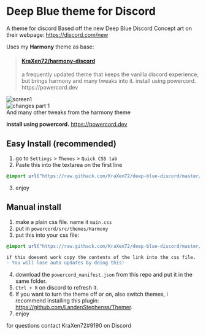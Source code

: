 # Deep Blue theme for Discord
A theme for discord Based off the new Deep Blue Discord Concept art on their webpage: https://discord.com/new

Uses my **Harmony** theme as base:
<blockquote class="embedly-card"><h4><a href="https://github.com/KraXen72/harmony-discord">KraXen72/harmony-discord</a></h4><p>a frequently updated theme that keeps the vanilla discord experience, but brings harmony and many tweaks into it. install using powercord. https://powercord.dev</p></blockquote>
  
![screen1](https://cdn.discordapp.com/attachments/704792091955429426/727564371491946606/unknown.png)  
![changes part 1](https://cdn.discordapp.com/attachments/704792091955429426/727566098123456562/Untitled.png)  
And many other tweaks from the harmony theme

**install using powercord.** https://powercord.dev
## Easy Install (recommended)
1. go to ``Settings`` > ``Themes`` > ``Quick CSS tab``
2. Paste this into the textarea on the first line
```css 
@import url("https://raw.githack.com/KraXen72/deep-blue-discord/master/main.css");
```   
3. enjoy
  
## Manual install
1. make a plain css file. name it ``main.css``  
2. put in ``powercord/src/themes/Harmony``
3. put this into your css file:  
```css 
@import url("https://raw.githack.com/KraXen72/deep-blue-discord/master/main.css");
```  

```diff
if this doesent work copy the contents of the link into the css file. 
- You will lose auto updates by doing this! 
```
4. download the ``powercord_manifest.json`` from this repo and put it in the same folder.  
5. ``Ctrl + R`` on discord to refresh it.
6. If you want to turn the theme off or on, also switch themes, i recommend installing this plugin: https://github.com/LandenStephenss/Themer.  
7. enjoy

  
for questions contact KraXen72#9190 on Discord    




